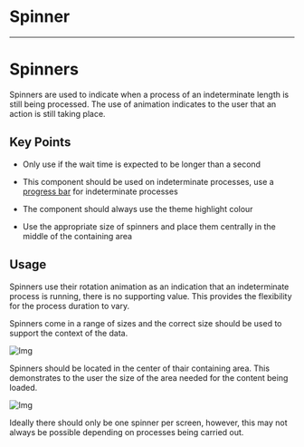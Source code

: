 
# Spinner

---

# Spinners

Spinners are used to indicate when a process of an indeterminate length is still being processed. The use of animation indicates to the user that an action is still taking place.

## Key Points

- Only use if the wait time is expected to be longer than a second

- This component should be used on indeterminate processes, use a [progress bar]() for indeterminate processes

- The component should always use the theme highlight colour 

- Use the appropriate size of spinners and place them centrally in the middle of the containing area

## Usage

Spinners use their rotation animation as an indication that an indeterminate process is running, there is no supporting value. This provides the flexibility for the process duration to vary.

Spinners come in a range of sizes and the correct size should be used to support the context of the data.

![Img](https://studio-assets.supernova.io/design-systems/16150/13039fad-4838-4e19-9e28-38b588c4a8a7.jpg?Expires=1980201600&Policy=eyJTdGF0ZW1lbnQiOlt7IlJlc291cmNlIjoiaHR0cHM6Ly9zdHVkaW8tYXNzZXRzLnN1cGVybm92YS5pby9kZXNpZ24tc3lzdGVtcy8xNjE1MC8xMzAzOWZhZC00ODM4LTRlMTktOWUyOC0zOGI1ODhjNGE4YTcuanBnIiwiQ29uZGl0aW9uIjp7IkRhdGVMZXNzVGhhbiI6eyJBV1M6RXBvY2hUaW1lIjoxOTgwMjAxNjAwfX19XX0_&Signature=DVCIBJ2Lq5mn32uJleUqvt57TtQpEHdl2kSEs54HoeyjwjpHAlr~5KmghUaKUYEsD3CKnaAlxOYe-cx3MY1iNhdNwpN9I~eo6flTg6QqLw9kAAS~V4tM81HGE7~grmkXBM2XOGqnyU~vKkkBZ~R1GMYTrhjd5Y-0Mawqgp50ssVjih2uTUQLkTy5Wuz--3m8c0l~sQMajNN0DLvEnq9oDadDHStRRh5WhM~mZ-DwhuNBLtfWL0W-qK-YWU1lZwDZ5Ig7fOZvXCJ8lHUZM3SljmogdgTVVjyD4yM0FRZ31desnZXt3FznfOHjwju99p8O1-AYGL8kRyXS4ozIYx52bQ__&Key-Pair-Id=APKAJGK34LCCAUR7N6LA)

Spinners should be located in the center of thair containing area. This demonstrates to the user the size of the area needed for the content being loaded.

![Img](https://studio-assets.supernova.io/design-systems/16150/5d14ea05-5890-4403-9f83-2ab431f3ed60.jpg?Expires=1980201600&Policy=eyJTdGF0ZW1lbnQiOlt7IlJlc291cmNlIjoiaHR0cHM6Ly9zdHVkaW8tYXNzZXRzLnN1cGVybm92YS5pby9kZXNpZ24tc3lzdGVtcy8xNjE1MC81ZDE0ZWEwNS01ODkwLTQ0MDMtOWY4My0yYWI0MzFmM2VkNjAuanBnIiwiQ29uZGl0aW9uIjp7IkRhdGVMZXNzVGhhbiI6eyJBV1M6RXBvY2hUaW1lIjoxOTgwMjAxNjAwfX19XX0_&Signature=jDFaH~zt~9rYtHcn7Ei13LwxPHX86WBax7hBKvYXtw0mOvj7SlcHlO8FY0HCUQsOwCabCbLamcpkwFuj4fe9cWCGoqN7cz-Mm8p--BZIxXyNl5S4uDBvJK5JKKq0KlLvB1YsVxyJ9l~1g-jNyRO0n2bYoG8Bkg5S7fYonAGJviOetRrwpK4HVQnd4HWxMAlziETfkJnucuqt-xHcpcMqyF4f32IItxySx2mt6nsvGMqnVu799jTu3bHTzXs5wlh78GSBNcI8gEkw4SS8eCrL2GFbmgs7OzGjWlPXIPsveRPu5xxE4V7-oofFZwtvKzwLUKbU6jAhYZlGlAem-NGglA__&Key-Pair-Id=APKAJGK34LCCAUR7N6LA)

Ideally there should only be one spinner per screen, however, this may not always be possible depending on processes being carried out.